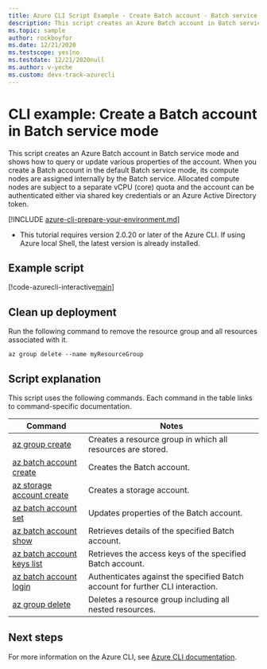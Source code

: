 ```yaml
---
title: Azure CLI Script Example - Create Batch account - Batch service
description: This script creates an Azure Batch account in Batch service mode and shows how to query or update various properties of the account.
ms.topic: sample
author: rockboyfor
ms.date: 12/21/2020
ms.testscope: yes|no
ms.testdate: 12/21/2020null
ms.author: v-yeche
ms.custom: devx-track-azurecli
---
```


# CLI example: Create a Batch account in Batch service mode

This script creates an Azure Batch account in Batch service mode and shows how to query or update various properties of the account. When you create a Batch account in the default Batch service mode, its compute nodes are assigned internally by the Batch
service. Allocated compute nodes are subject to a separate vCPU (core) quota and the account can be 
authenticated either via shared key credentials or an Azure Active Directory token.

[!INCLUDE [azure-cli-prepare-your-environment.md](../../../includes/azure-cli-prepare-your-environment.md)]

- This tutorial requires version 2.0.20 or later of the Azure CLI. If using Azure local Shell, the latest version is already installed. 

## Example script

[!code-azurecli-interactive[main](../../../cli_scripts/batch/create-account/create-account.sh "Create Account")]

## Clean up deployment

Run the following command to remove the
resource group and all resources associated with it.

```azurecli
az group delete --name myResourceGroup
```

## Script explanation

This script uses the following commands. Each command in the table links to command-specific documentation.

| Command | Notes |
|---|---|
| [az group create](https://docs.azure.cn/cli/group#az_group_create) | Creates a resource group in which all resources are stored. |
| [az batch account create](https://docs.azure.cn/cli/batch/account#az_batch_account_create) | Creates the Batch account. |
| [az storage account create](https://docs.azure.cn/cli/storage/account#az_storage_account_create) | Creates a storage account. |
| [az batch account set](https://docs.azure.cn/cli/batch/account#az_batch_account_set) | Updates properties of the Batch account.  |
| [az batch account show](https://docs.azure.cn/cli/batch/account#az_batch_account_show) | Retrieves details of the specified Batch account.  |
| [az batch account keys list](https://docs.azure.cn/cli/batch/account/keys#az_batch_account_keys_list) | Retrieves the access keys of the specified Batch account.  |
| [az batch account login](https://docs.azure.cn/cli/batch/account#az_batch_account_login) | Authenticates against the specified Batch account for further CLI interaction.  |
| [az group delete](https://docs.azure.cn/cli/group#az_group_delete) | Deletes a resource group including all nested resources. |

## Next steps

For more information on the Azure CLI, see [Azure CLI documentation](https://docs.azure.cn/cli).



<!-- Update_Description: new article about scripts/batch cli sample create account -->
<!--NEW.date: 12/21/2020-->